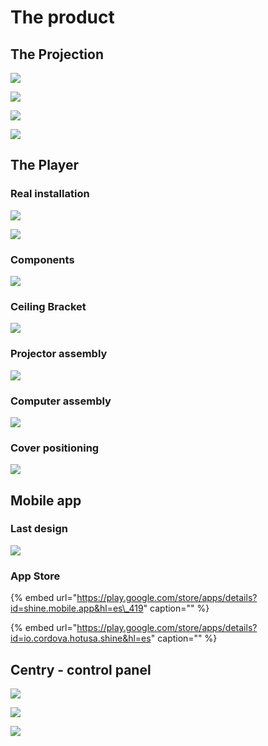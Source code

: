 # The product

## The Projection

![](../../../.gitbook/assets/shine-com-the-projection-1-.jpg)

![](../../../.gitbook/assets/shine-com-the-projection-2-.jpg)

![](../../../.gitbook/assets/shine-com-the-projection-3-.jpg)

![](../../../.gitbook/assets/shine-com-the-projection-4-.jpg)

## The Player

### Real installation

![](../../../.gitbook/assets/shine-product-the-player-1-.jpg)

![](../../../.gitbook/assets/shine-product-the-player-compound-2-.jpg)

### Components

![](../../../.gitbook/assets/shine-product-the-player-compound-3-.jpg)

### Ceiling Bracket

![](../../../.gitbook/assets/shine-product-the-player-compound-4-.jpg)

### Projector assembly

![](../../../.gitbook/assets/shine-product-the-player-compound-5-.jpg)

### Computer assembly

![](../../../.gitbook/assets/shine-product-the-player-compound-6-.jpg)

### Cover positioning

![](../../../.gitbook/assets/shine-product-the-player-compound-1-.jpg)

## Mobile app

### Last design

![](../../../.gitbook/assets/shine-product-mobile-app.jpg)

### App Store

{% embed url="https://play.google.com/store/apps/details?id=shine.mobile.app&hl=es\_419" caption="" %}

{% embed url="https://play.google.com/store/apps/details?id=io.cordova.hotusa.shine&hl=es" caption="" %}

## Centry - control panel

![](../../../.gitbook/assets/shine-product-centry-compound-1-.jpg)

![](../../../.gitbook/assets/shine-product-centry-compound-2-.jpg)

![](../../../.gitbook/assets/shine-product-centry-compound-3-.jpg)



